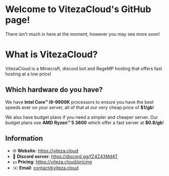 # Welcome to VitezaCloud's GitHub page!

There isn't much in here at the moment, however you may see more soon!

# What is VitezaCloud?

VitezaCloud is a Minecraft, discord bot and RageMP hosting that offers fast hosting at a low price!

## Which hardware do you have?

We have __Intel Core™ i9-9900K__ processors to ensure you have the best speeds ever on your server, all of that at our very cheap price of __$1/gb__!

We also have budget plans if you need a simpler and cheaper server. Our budget plans use __AMD Ryzen™ 5 3600__ which offer a fast server at __$0.8/gb__!

## Information

 - 🌐 **Website:** https://viteza.cloud
 - 💬 **Discord server**: https://discord.gg/fZ4Z43MdAT
 - 💵 **Pricing**: https://viteza.cloud/pricing
 - ✉️ **Email**: contact@viteza.cloud
